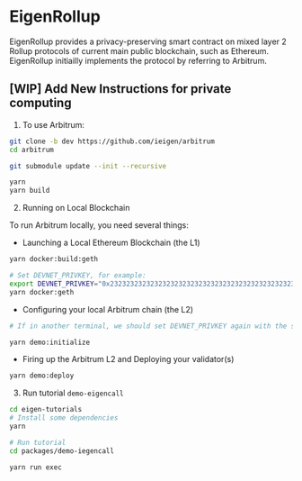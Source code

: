 # EigenRollup

EigenRollup provides a privacy-preserving smart contract on mixed layer 2 Rollup protocols of current main public blockchain, such as Ethereum. EigenRollup initiailly implements the protocol by referring to Arbitrum.

## [WIP] Add New Instructions for private computing

1. To use Arbitrum:

```bash
git clone -b dev https://github.com/ieigen/arbitrum
cd arbitrum

git submodule update --init --recursive

yarn
yarn build
```

2. Running on Local Blockchain

To run Arbitrum locally, you need several things:

  - Launching a Local Ethereum Blockchain (the L1)

  ```bash
  yarn docker:build:geth

  # Set DEVNET_PRIVKEY, for example:
  export DEVNET_PRIVKEY="0x2323232323232323232323232323232323232323232323232323232323232323"
  yarn docker:geth
  ```

  - Configuring your local Arbitrum chain (the L2)

  ```bash
  # If in another terminal, we should set DEVNET_PRIVKEY again with the same value as before
  
  yarn demo:initialize
  ```

  - Firing up the Arbitrum L2 and Deploying your validator(s)

  ```bash
  yarn demo:deploy
  ```

3. Run tutorial `demo-eigencall`

```bash
cd eigen-tutorials
# Install some dependencies
yarn

# Run tutorial
cd packages/demo-iegencall

yarn run exec
```

